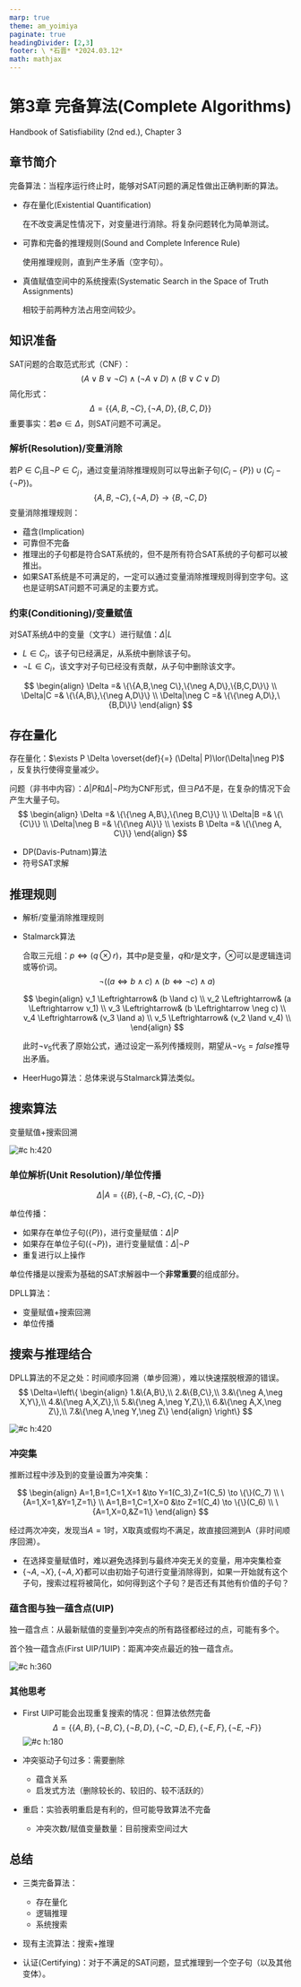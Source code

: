 ```yaml
---
marp: true
theme: am_yoimiya
paginate: true
headingDivider: [2,3]
footer: \ *石晋* *2024.03.12*
math: mathjax
---
```


<!-- _class: cover_a-->
<!-- _paginate: "" -->
<!-- _footer: "" -->

# 第3章 完备算法(Complete Algorithms)

Handbook of Satisfiability (2nd ed.), Chapter 3

## 章节简介

完备算法：当程序运行终止时，能够对SAT问题的满足性做出正确判断的算法。

- 存在量化(Existential Quantification)

  在不改变满足性情况下，对变量进行消除。将复杂问题转化为简单测试。

- 可靠和完备的推理规则(Sound and Complete Inference Rule)

  使用推理规则，直到产生矛盾（空字句）。

- 真值赋值空间中的系统搜索(Systematic Search in the Space of Truth Assignments)

  相较于前两种方法占用空间较少。

## 知识准备

SAT问题的合取范式形式（CNF）：
$$
(A \lor B \lor \neg C)\land(\neg A \lor D)\land(B \lor C \lor D)
$$
简化形式：
$$
\Delta = \{\{A,B,\neg C\},\{\neg A,D\},\{B,C,D\}\}
$$
重要事实：若$\emptyset \in \Delta$，则SAT问题不可满足。

### 解析(Resolution)/变量消除

若$P \in C_i$且$\neg P \in C_j$，通过变量消除推理规则可以导出新子句$(C_i-\{P\})\cup(C_j-\{\neg P\})$。
$$
\{A,B,\neg C\},\{\neg A,D\} \to \{B,\neg C,D\}
$$
变量消除推理规则：

- 蕴含(Implication)
- 可靠但不完备
- 推理出的子句都是符合SAT系统的，但不是所有符合SAT系统的子句都可以被推出。
- 如果SAT系统是不可满足的，一定可以通过变量消除推理规则得到空字句。这也是证明SAT问题不可满足的主要方式。

### 约束(Conditioning)/变量赋值

对SAT系统$\Delta$中的变量（文字$L$）进行赋值：$\Delta|L$

- $L \in C_i$，该子句已经满足，从系统中删除该子句。
- $\neg L \in C_i$​，该文字对子句已经没有贡献，从子句中删除该文字。

$$
\begin{align}
\Delta =& \{\{A,B,\neg C\},\{\neg A,D\},\{B,C,D\}\} \\
\Delta|C =& \{\{A,B\},\{\neg A,D\}\} \\
\Delta|\neg C =& \{\{\neg A,D\},\{B,D\}\}
\end{align}
$$

## 存在量化

存在量化：$\exists P \Delta \overset{def}{=} (\Delta| P)\lor(\Delta|\neg P)$​，反复执行使得变量减少。

问题（非书中内容）：$\Delta| P$和$\Delta|\neg P$均为CNF形式，但$\exists P \Delta$不是，在复杂的情况下会产生大量子句。
$$
\begin{align}
\Delta =& \{\{\neg A,B\},\{\neg B,C\}\} \\
\Delta|B =& \{\{C\}\} \\
\Delta|\neg B =& \{\{\neg A\}\} \\
\exists B \Delta =& \{\{\neg A, C\}\}
\end{align}
$$

- DP(Davis-Putnam)算法
- 符号SAT求解

## 推理规则

- 解析/变量消除推理规则

- Stalmarck算法

  合取三元组：$p \Leftrightarrow (q \otimes r)$，其中$p$是变量，$q$和$r$是文字，$\otimes$可以是逻辑连词或等价词。
  $$
  \neg ((a \Leftrightarrow b \land c)\land(b \Leftrightarrow \neg c)\land a)
  $$

  $$
  \begin{align}
  v_1 \Leftrightarrow& (b \land c) \\
  v_2 \Leftrightarrow& (a \Leftrightarrow v_1) \\
  v_3 \Leftrightarrow& (b \Leftrightarrow \neg c) \\
  v_4 \Leftrightarrow& (v_3 \land a) \\
  v_5 \Leftrightarrow& (v_2 \land v_4) \\
  \end{align}
  $$

  此时$\neg v_5$代表了原始公式，通过设定一系列传播规则，期望从$\neg v_5=false$推导出矛盾。

- HeerHugo算法：总体来说与Stalmarck算法类似。

## 搜索算法

变量赋值+搜索回溯

![#c h:420](./_Handbook%20of%20SAT_3_完备算法.assets/简单搜索例子.png)

### 单位解析(Unit Resolution)/单位传播

$$
\Delta|A=\{\{B\},\{\neg B,\neg C\},\{C,\neg D\}\}
$$

单位传播：

- 如果存在单位子句($\{P\}$)，进行变量赋值：$\Delta|P$
- 如果存在单位子句($\{\neg P\}$)，进行变量赋值：$\Delta|\neg P$
- 重复进行以上操作

单位传播是以搜索为基础的SAT求解器中一个**非常重要**的组成部分。

DPLL算法：

- 变量赋值+搜索回溯
- 单位传播

## 搜索与推理结合

<!-- _class: cols-2-46 -->

<div class=ldiv>

DPLL算法的不足之处：时间顺序回溯（单步回溯），难以快速摆脱根源的错误。
$$
\Delta=\left\{
\begin{align}
1.&\{A,B\},\\
2.&\{B,C\},\\
3.&\{\neg A,\neg X,Y\},\\
4.&\{\neg A,X,Z\},\\
5.&\{\neg A,\neg Y,Z\},\\
6.&\{\neg A,X,\neg Z\},\\
7.&\{\neg A,\neg Y,\neg Z\}
\end{align}
\right\}
$$
</div>

![#c h:420](./_Handbook%20of%20SAT_3_完备算法.assets/搜索推理例子.png)

### 冲突集

推断过程中涉及到的变量设置为冲突集：

$$
\begin{align}
A=1,B=1,C=1,X=1 &\to Y=1(C_3),Z=1(C_5) \to \{\}(C_7) \\
\{A=1,X=1,&Y=1,Z=1\} \\
A=1,B=1,C=1,X=0 &\to Z=1(C_4) \to \{\}(C_6) \\
\{A=1,X=0,&Z=1\}
\end{align}
$$

经过两次冲突，发现当$A=1$时，X取真或假均不满足，故直接回溯到A（非时间顺序回溯）。

- 在选择变量赋值时，难以避免选择到与最终冲突无关的变量，用冲突集检查
- $\{\neg A,\neg X\},\{\neg A, X\}$都可以由初始子句进行变量消除得到，如果一开始就有这个子句，搜索过程将被简化，如何得到这个子句？是否还有其他有价值的子句？

### 蕴含图与独一蕴含点(UIP)

<!-- _class: cols-2-46 -->

<div class=ldiv>

独一蕴含点：从最新赋值的变量到冲突点的所有路径都经过的点，可能有多个。

首个独一蕴含点(First UIP/1UIP)：距离冲突点最近的独一蕴含点。

</div>

![#c h:360](./_Handbook%20of%20SAT_3_%E5%AE%8C%E5%A4%87%E7%AE%97%E6%B3%95.assets/蕴含图例子.png)

### 其他思考

- First UIP可能会出现重复搜索的情况：但算法依然完备
  $$
  \Delta = \{\{A,B\},\{\neg B,C\},\{\neg B,D\},\{\neg C,\neg D,E\},\{\neg E,F\},\{\neg E,\neg F\}\}
  $$
  ![#c h:180](./_Handbook%20of%20SAT_3_%E5%AE%8C%E5%A4%87%E7%AE%97%E6%B3%95.assets/1UIP重复例子.png)

- 冲突驱动子句过多：需要删除

  - 蕴含关系
  - 启发式方法（删除较长的、较旧的、较不活跃的）

- 重启：实验表明重启是有利的，但可能导致算法不完备

  - 冲突次数/赋值变量数量：目前搜索空间过大

## 总结

- 三类完备算法：

  - 存在量化
  - 逻辑推理
  - 系统搜索

- 现有主流算法：搜索+推理
- 认证(Certifying)：对于不满足的SAT问题，显式推理到一个空子句（以及其他变体）。
